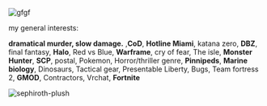 
![gfgf]([https://github.com/BAPHl/BAPHl/assets/92185101/78a9c249-9a90-4145-96fd-2eb6be855932](https://cdn.discordapp.com/attachments/819242533199937536/1265852347914125373/Screenshot_-_2024-07-24T220510.230.png?ex=66a3045e&is=66a1b2de&hm=a0a6ceb0717edd120076ee8312bb42796515a7f77b7564783220bd0fd686dd48&))


my general interests:

**dramatical murder, slow damage.** ,**CoD**, **Hotline Miami**, katana zero, **DBZ**, final fantasy, **Halo**, Red vs Blue, **Warframe**, cry of fear, The isle, **Monster Hunter**, **SCP**, postal, Pokemon, Horror/thriller genre, **Pinnipeds**, **Marine biology**, Dinosaurs, Tactical gear, Presentable Liberty, Bugs, Team fortress 2, **GMOD**, Contractors, Vrchat, **Fortnite**


![sephiroth-plush](https://github.com/baphometal/baphometal/assets/92185101/a92ebf44-633b-4be3-9c20-44356d62364f)



































































